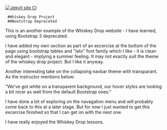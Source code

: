 [![Jekyll site CI](https://github.com/SOliv1/whiskey-drop-2/actions/workflows/jekyll.yml/badge.svg?branch=master)](https://github.com/SOliv1/whiskey-drop-2/actions/workflows/jekyll.yml)

     #Whiskey Drop Project
     ##Bootstrap Deprecated

This is an another example of the Whiskey Drop website - I have learned, using 
Bootstrap 3 deprecated.  

I have added my own section as part of an excercise 
at the bottom of the page using bootstrap tables and "lato" font family which I 
like - it is clean and elegant - implying a summer feeling.  It may not exactly
suit the theme of the whiskey drop project.  But I like it anyway.

Another interesting take on the collapsing navbar theme with transparant. As the
instructor mentions below:

"We've got white on a transparent background, our hover styles are looking a 
bit nicer as well from the default Bootstrap ones."

I have done a bit of exploring on the navagation menu and will probably 
come back to this at a later stage.
But for now I just wanted to get this excercise finished so that I can get on
with the next one.  

I have really enjoyed the Whiskey Drop lessons.


